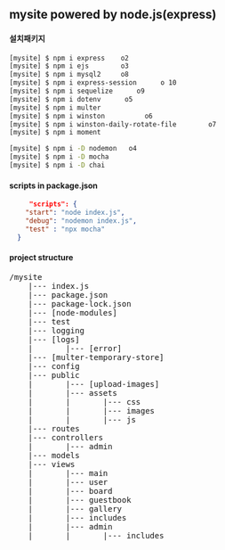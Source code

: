 ## mysite powered by node.js(express)

#### 설치패키지

```bash
[mysite] $ npm i express    o2
[mysite] $ npm i ejs        o3
[mysite] $ npm i mysql2     o8
[mysite] $ npm i express-session      o 10
[mysite] $ npm i sequelize      o9
[mysite] $ npm i dotenv      o5
[mysite] $ npm i multer 
[mysite] $ npm i winston          o6
[mysite] $ npm i winston-daily-rotate-file        o7
[mysite] $ npm i moment

[mysite] $ npm i -D nodemon   o4
[mysite] $ npm i -D mocha
[mysite] $ npm i -D chai

```

#### scripts in package.json

```json
     "scripts": {
    "start": "node index.js",
    "debug": "nodemon index.js",
    "test" : "npx mocha"
  }
```

#### project structure
<pre>
/mysite
    |--- index.js
    |--- package.json
    |--- package-lock.json
    |--- [node-modules]
    |--- test
    |--- logging
    |--- [logs]
    |       |--- [error]
    |--- [multer-temporary-store]
    |--- config
    |--- public
    |       |--- [upload-images]
    |       |--- assets
    |       |       |--- css
    |       |       |--- images
    |       |       |--- js
    |--- routes
    |--- controllers
    |       |--- admin
    |--- models
    |--- views
    |       |--- main
    |       |--- user
    |       |--- board
    |       |--- guestbook
    |       |--- gallery
    |       |--- includes
    |       |--- admin
    |       |       |--- includes

<pre>

